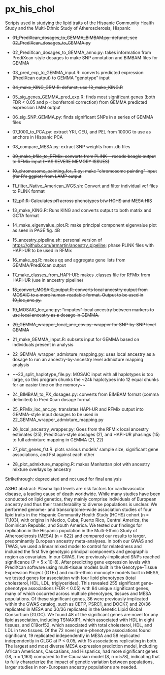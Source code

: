 # px_his_chol
Scripts used in studying the lipid traits of the Hispanic Community Health Study and the Multi-Ethnic Study of Atherosclerosis, Hispanic

* ~~01_PrediXcan_dosages_to_GEMMA_BIMBAM.py: defunct, see 02_PrediXcan_dosages_to_GEMMA.py~~

* 02_PrediXcan_dosages_to_GEMMA_anno.py: takes information from PrediXcan-style dosages to make SNP annotation and BIMBAM files for GEMMA

* 03_pred_exp_to_GEMMA_input.R: converts predicted expression (PrediXcan output) to GEMMA "genotype" input

* ~~04_make_KING_GRM.R: defunct, use 13_make_KING.R~~

* 05_sig_genes_GEMMA_pred_exp.R: finds most significant genes (both FDR < 0.05 and p < bonferroni correction) from GEMMA predicted expression LMM output

* 06_sig_SNP_GEMMA.py: finds significant SNPs in a series of GEMMA files

* 07_1000_to_PCA.py: extract YRI, CEU, and PEL from 1000G to use as anchors in Hispanic PCA

* 08_compare_MESA.py: extract SNP weights from .db files

* ~~09_make_bfile_to_RFMix: converts from PLINK --recode beagle output to RFMix input (HAS SEVERE MEMORY ISSUES)~~

* ~~10_chromosome_painting_for_R.py: make "chromosome painting" input (for R's ggplot) from LAMP output~~

* 11_filter_Native_American_WGS.sh: Convert and filter individual vcf files to PLINK format

* ~~12_pi1.R: Calculates pi1 across phenotypes b/w HCHS and MESA HIS~~

* 13_make_KING.R: Runs KING and converts output to both matrix and GCTA format

* 14_make_eigenvalue_plot.R: make principal component eigenvalue plot as seen in PAGE fig. 4B

* 15_ancestry_pipeline.sh: personal version of https://github.com/armartin/ancestry_pipeline; phase PLINK files with HAPI-UR to be used in RFMix

* 16_make_qq.R: makes qq and aggregate gene lists from GEMMA/PrediXcan output

* 17_make_classes_from_HAPI-UR: makes .classes file for RFMix from HAPI-UR (use in ancestry pipeline)

* ~~18_convert_MOSAIC_output.R: converts local ancestry output from MOSAIC to a more human-readable format. Output to be used in 19_loc_anc.py.~~

* ~~19_MOSAIC_loc_anc.py: "imputes" local ancestry between markers to use local ancestry as a dosage in GEMMA.~~

* ~~20_GEMMA_wrapper_local_anc_cov.py: wrapper for SNP-by-SNP level GEMMA~~

* 21_make_GEMMA_input.R: subsets input for GEMMA based on individuals present in analysis

* 22_GEMMA_wrapper_admixture_mapping.py: uses local ancestry as a dosage to run an ancestry-by-ancestry level admixture mapping analysis

* ~~23_split_haplotype_file.py: MOSAIC input with all haplotypes is too large, so this program chunks the ~24k haplotypes into 12 equal chunks for an easier time on the memory~~

* 24_BIMBAM_to_PX_dosages.py: converts from BIMBAM format (comma delimited) to PrediXcan dosage format

* 25_RFMix_loc_anc.py: translates HAPI-UR and RFMix output into GEMMA-style input dosages to be used in 22_GEMMA_wrapper_admixture_mapping.py

* 26_local_ancestry_wrapper.py: Goes from the RFMix local ancestry estimates (25), PrediXcan-style dosages (2), and HAPI-UR phasings (15) to full admixture mapping in GEMMA (21, 22)

* 27_plot_genes_fst.R: plots various models' sample size, significant gene associations, and Fst against each other

* 28_plot_admixture_mapping.R: makes Manhattan plot with ancestry mixture overlays by ancestry
 
Strikethrough: depreciated and not used for final analysis

ASHG abstract: Plasma lipid levels are risk factors for cardiovascular disease, a leading cause of death worldwide. While many studies have been conducted on lipid genetics, they mainly comprise individuals of European ancestry and thus their transferability to diverse populations is unclear. We performed genome- and transcriptome-wide association studies of four lipid traits in the Hispanic Community Health Study (HCHS) cohort (n = 11,103), with origins in Mexico, Cuba, Puerto Rico, Central America, the Dominican Republic, and South America. We tested our findings for replication in the Hispanic population in the Multi-Ethnic Study of Atherosclerosis (MESA) (n = 822) and compared our results to larger, predominantly European ancestry meta-analyses. In both our GWAS and TWAS, we used a linear mixed model to control for relatedness and included the first five genotypic principal components and geographic region as covariates. In our GWAS, five previously-implicated SNPs reached significance (P < 5 x 10-8). After predicting gene expression levels with PrediXcan software using multi-tissue models built in the Genotype-Tissue Expression Project (GTEx) and multi-ethnic monocyte models built in MESA, we tested genes for association with four lipid phenotypes (total cholesterol, HDL, LDL, triglycerides). This revealed 255 significant gene-phenotype associations (FDR < 0.05) with 84 unique significant genes, many of which occurred across multiple phenotypes, tissues and MESA populations. Of these significant genes, 36 were previously implicated within the GWAS catalog, such as CETP, PSRC1, and DOCK7, and 20/36 replicated in MESA and 30/36 replicated in the Genetic Lipid Global Consortium (GLGC). We found 48 of the significant genes are novel for any lipid association, including TSNAXIP1, which associated with HDL in eight tissues, and C19orf52, which associated with total cholesterol, HDL, and LDL in two tissues. Of the 72 novel gene-phenotype associations found significant, 19 replicated independently in MESA and 58 replicated independently in GLGC at P < 0.05, with 15 associations replicating in both. The largest and most diverse MESA expression prediction model, including African Americans, Caucasians, and Hispanics, had more significant genes (18, n = 1,163) compared to the Caucasian model (8, n = 578), indicating that to fully characterize the impact of genetic variation between populations, larger studies in non-European ancestry populations are needed.
